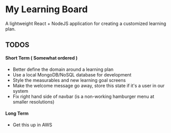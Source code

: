 # My Learning Board
A lightweight React + NodeJS application for creating a customized learning plan.

## TODOS
#### Short Term ( Somewhat ordered )
* Better define the domain around a learning plan
* Use a local MongoDB/NoSQL database for development
* Style the measurables and new learning goal screens
* Make the welcome message go away, store this state if it's a user in our system
* Fix right hand side of navbar (is a non-working hamburger menu at smaller resolutions)

#### Long Term
* Get this up in AWS
